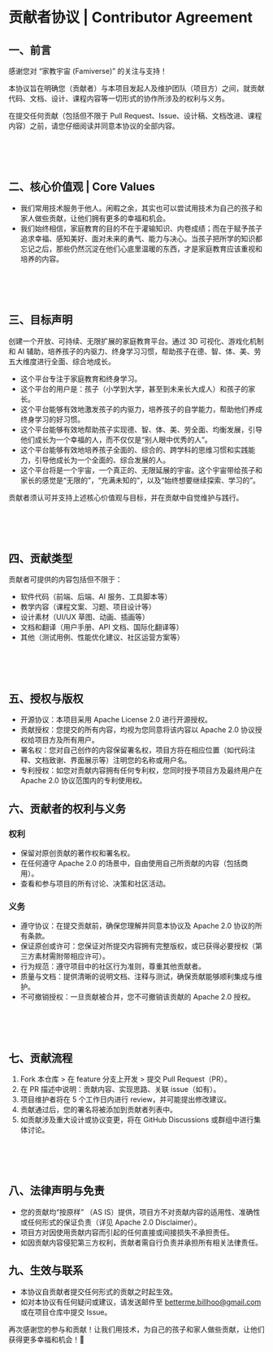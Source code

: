 # 贡献者协议 | Contributor Agreement

## 一、前言

感谢您对 “家教宇宙 (Famiverse)” 的关注与支持！

本协议旨在明确您（贡献者）与本项目发起人及维护团队（项目方）之间，就贡献代码、文档、设计、课程内容等一切形式的协作所涉及的权利与义务。

在提交任何贡献（包括但不限于 Pull Request、Issue、设计稿、文档改进、课程内容）之前，请您仔细阅读并同意本协议的全部内容。

<br/><br/><br/>

## 二、核心价值观 | Core Values

- 我们常用技术服务于他人。闲暇之余，其实也可以尝试用技术为自己的孩子和家人做些贡献，让他们拥有更多的幸福和机会。
- 我们始终相信，家庭教育的目的不在于灌输知识、内卷成绩；而在于赋予孩子追求幸福、感知美好、面对未来的勇气、能力与决心。当孩子把所学的知识都忘记之后，那些仍然沉淀在他们心底里温暖的东西，才是家庭教育应该重视和培养的内容。

<br/><br/><br/>

## 三、目标声明

创建一个开放、可持续、无限扩展的家庭教育平台。通过 3D 可视化、游戏化机制和 AI 辅助，培养孩子的内驱力、终身学习习惯，帮助孩子在德、智、体、美、劳五大维度进行全面、综合地成长。

- 这个平台专注于家庭教育和终身学习。
- 这个平台的用户是：孩子（小学到大学，甚至到未来长大成人）和孩子的家长。
- 这个平台能够有效地激发孩子的内驱力，培养孩子的自学能力，帮助他们养成终身学习的好习惯。
- 这个平台能够有效地帮助孩子实现德、智、体、美、劳全面、均衡发展，引导他们成长为一个幸福的人，而不仅仅是“别人眼中优秀的人”。
- 这个平台能够有效地培养孩子全面的、综合的、跨学科的思维习惯和实践能力，引导他成长为一个全面的、综合发展的人。
- 这个平台将是一个宇宙，一个真正的、无限延展的宇宙。这个宇宙带给孩子和家长的感觉是“无限的”，“充满未知的”，以及“始终想要继续探索、学习的”。

贡献者须认可并支持上述核心价值观与目标，并在贡献中自觉维护与践行。

<br/><br/><br/>

## 四、贡献类型

贡献者可提供的内容包括但不限于：
- 软件代码（前端、后端、AI 服务、工具脚本等）
- 教学内容（课程文案、习题、项目设计等）
- 设计素材（UI/UX 草图、动画、插画等）
- 文档和翻译（用户手册、API 文档、国际化翻译等）
- 其他（测试用例、性能优化建议、社区运营方案等）

<br/><br/><br/>

## 五、授权与版权
- 开源协议：本项目采用 Apache License 2.0 进行开源授权。
- 贡献授权：您提交的所有内容，均视为您同意将该内容以 Apache 2.0 协议授权给项目方及所有用户。
- 署名权：您对自己创作的内容保留署名权，项目方将在相应位置（如代码注释、文档致谢、界面展示等）注明您的名称或用户名。
- 专利授权：如您对贡献内容拥有任何专利权，您同时授予项目方及最终用户在 Apache 2.0 协议范围内的专利使用权。

## 六、贡献者的权利与义务

### 权利
- 保留对原创贡献的著作权和署名权。
- 在任何遵守 Apache 2.0 的场景中，自由使用自己所贡献的内容（包括商用）。
- 查看和参与项目的所有讨论、决策和社区活动。

### 义务
- 遵守协议：在提交贡献前，确保您理解并同意本协议及 Apache 2.0 协议的所有条款。
- 保证原创或许可：您保证对所提交内容拥有完整版权，或已获得必要授权（第三方素材需附带相应许可）。
- 行为规范：遵守项目中的社区行为准则，尊重其他贡献者。
- 质量与文档：提供清晰的说明文档、注释与测试，确保贡献能够顺利集成与维护。
- 不可撤销授权：一旦贡献被合并，您不可撤销该贡献的 Apache 2.0 授权。

<br/><br/><br/>

## 七、贡献流程
1. Fork 本仓库 > 在 feature 分支上开发 > 提交 Pull Request（PR）。
2. 在 PR 描述中说明：贡献内容、实现思路、关联 issue（如有）。
3. 项目维护者将在 5 个工作日内进行 review，并可能提出修改建议。
4. 贡献通过后，您的署名将被添加到贡献者列表中。
5. 如贡献涉及重大设计或协议变更，将在 GitHub Discussions 或群组中进行集体讨论。

<br/><br/><br/>

## 八、法律声明与免责

- 您的贡献均“按原样” （AS IS）提供，项目方不对贡献内容的适用性、准确性或任何形式的保证负责（详见 Apache 2.0 Disclaimer）。
- 项目方对因使用贡献内容而引起的任何直接或间接损失不承担责任。
- 如因贡献内容侵犯第三方权利，贡献者需自行负责并承担所有相关法律责任。

## 九、生效与联系
- 本协议自贡献者提交任何形式的贡献之时起生效。
- 如对本协议有任何疑问或建议，请发送邮件至 betterme.billhoo@gmail.com 或在项目仓库中提交 Issue。

再次感谢您的参与和贡献！让我们用技术，为自己的孩子和家人做些贡献，让他们获得更多幸福和机会！🌟

